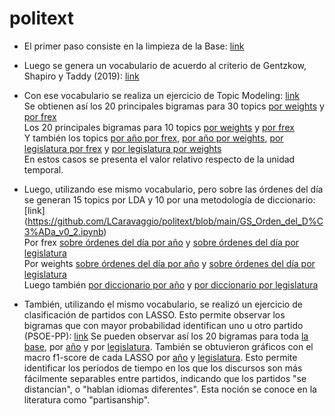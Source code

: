 # politext

- El primer paso consiste en la limpieza de la Base: [link](https://github.com/LCaravaggio/politext/blob/main/Limpiar_la_base.ipynb) </br>

- Luego se genera un vocabulario de acuerdo al criterio de Gentzkow, Shapiro y Taddy (2019): [link](https://github.com/LCaravaggio/politext/blob/main/GS%20-%20Guardar%20Vocabulario.ipynb) </br>

- Con ese vocabulario se realiza un ejercicio de Topic Modeling: [link](https://github.com/LCaravaggio/politext/blob/main/GS_v0_2_con_vocab.ipynb) </br>
Se obtienen así los 20 principales bigramas para 30 topics [por weights](https://github.com/LCaravaggio/politext/blob/main/output/bigramas_por_weights_30topics.csv) y [por frex](https://github.com/LCaravaggio/politext/blob/main/output/bigramas_por_frex_30topics.csv) </br>
Los 20 principales bigramas para 10 topics [por weights](https://github.com/LCaravaggio/politext/blob/main/output/bigramas_por_weights_10topics.csv) y [por frex](https://github.com/LCaravaggio/politext/blob/main/output/bigramas_por_frex_10topics.csv) </br>
Y también los topics [por año por frex](https://github.com/LCaravaggio/politext/blob/main/output/topics_por_a%C3%B1o_por_frex.csv), [por año por weights](https://github.com/LCaravaggio/politext/blob/main/output/topics_por_a%C3%B1o_por_weights.csv), [por legislatura por frex](https://github.com/LCaravaggio/politext/blob/main/output/topics_por_legislatura_por_frex.csv) y [por legislatura por weights](https://github.com/LCaravaggio/politext/blob/main/output/topics_por_legislatura_por_weights.csv) </br>
En estos casos se presenta el valor relativo respecto de la unidad temporal. 

- Luego, utilizando ese mismo vocabulario, pero sobre las órdenes del día se generan 15 topics por LDA y 10 por una metodología de diccionario: [link] </br>(https://github.com/LCaravaggio/politext/blob/main/GS_Orden_del_D%C3%ADa_v0_2.ipynb) </br>
Por frex [sobre órdenes del día por año](https://github.com/LCaravaggio/politext/blob/main/output/topics_por_a%C3%B1o_por_frex_por_ordendeldia.csv) y 
[sobre órdenes del día por legislatura](https://github.com/LCaravaggio/politext/blob/main/output/topics_por_legislatura_por_frex_por_ordendeldia.csv) </br>
Por weights [sobre órdenes del día por año](https://github.com/LCaravaggio/politext/blob/main/output/topics_por_a%C3%B1o_por_weights_por_ordendeldia.csv) y 
[sobre órdenes del día por legislatura](https://github.com/LCaravaggio/politext/blob/main/output/topics_por_legislatura_por_weights_por_ordendeldia.csv) </br>
Luego también [por diccionario por año](https://github.com/LCaravaggio/politext/blob/main/output/topics_por_a%C3%B1o_por_designacionamano.csv) y 
[por diccionario por legislatura](https://github.com/LCaravaggio/politext/blob/main/output/topics_por_legislatura_por_designacionamano.csv) </br>

- También, utilizando el mismo vocabulario, se realizó un ejercicio de clasificación de partidos con LASSO. Esto permite observar los bigramas que con mayor probabilidad identifican uno u otro partido (PSOE-PP): [link](https://github.com/LCaravaggio/politext/blob/main/LASSO.ipynb)
Se pueden observar así los 20 bigramas para toda [la base](https://github.com/LCaravaggio/politext/blob/main/output/lasso.csv), por [año](https://github.com/LCaravaggio/politext/blob/main/output/lasso_por_a%C3%B1o.csv) y por [legislatura](https://github.com/LCaravaggio/politext/blob/main/output/lasso_por_legislatura.csv).
También se obtuvieron gráficos con el macro f1-score de cada LASSO por [año](https://github.com/LCaravaggio/politext/blob/main/output/lasso_por_a%C3%B1o.png) y [legislatura](https://github.com/LCaravaggio/politext/blob/main/output/lasso_por_legislatura.png). Esto permite identificar los períodos de tiempo en los que los discursos son más fácilmente separables entre partidos, indicando que los partidos "se distancian", o "hablan idiomas diferentes". Esta noción se conoce en la literatura como "partisanship". 
